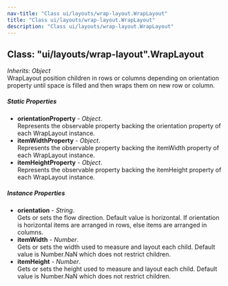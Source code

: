 ```yaml
---
nav-title: "Class ui/layouts/wrap-layout.WrapLayout"
title: "Class ui/layouts/wrap-layout.WrapLayout"
description: "Class ui/layouts/wrap-layout.WrapLayout"
---
```

## Class: "ui/layouts/wrap-layout".WrapLayout  
_Inherits:_ _Object_  
WrapLayout position children in rows or columns depending on orientation property
until space is filled and then wraps them on new row or column.

##### Static Properties
 - **orientationProperty** - _Object_.    
  Represents the observable property backing the orientation property of each WrapLayout instance.
 - **itemWidthProperty** - _Object_.    
  Represents the observable property backing the itemWidth property of each WrapLayout instance.
 - **itemHeightProperty** - _Object_.    
  Represents the observable property backing the itemHeight property of each WrapLayout instance.

##### Instance Properties
 - **orientation** - _String_.    
  Gets or sets the flow direction. Default value is horizontal.
If orientation is horizontal items are arranged in rows, else items are arranged in columns.
 - **itemWidth** - _Number_.    
  Gets or sets the width used to measure and layout each child.
Default value is Number.NaN which does not restrict children.
 - **itemHeight** - _Number_.    
  Gets or sets the height used to measure and layout each child.
Default value is Number.NaN which does not restrict children.